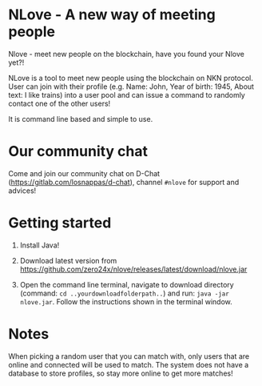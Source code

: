 # NLove - A new way of meeting people

Nlove - meet new people on the blockchain, have you found your Nlove yet?!

NLove is a tool to meet new people using the blockchain on NKN protocol.
User can join with their profile (e.g. Name: John, Year of birth: 1945, About text: 
I like trains) into a user pool and can issue a command to randomly contact one of the 
other users!

It is command line based and simple to use.

# Our community chat

Come and join our community chat on D-Chat (https://gitlab.com/losnappas/d-chat), channel 
`#nlove` for support and advices!
 
# Getting started

1) Install Java!

2) Download latest version from https://github.com/zero24x/nlove/releases/latest/download/nlove.jar

3) Open the command line terminal, navigate to download directory (command: `cd ..yourdownloadfolderpath..`)
 and run: `java -jar nlove.jar`. Follow the instructions shown in the terminal 
 window.

# Notes

When picking a random user that you can match with, only users that are online and connected 
will be used to match. The system does not have a database to store profiles, so stay 
more online to get more matches!